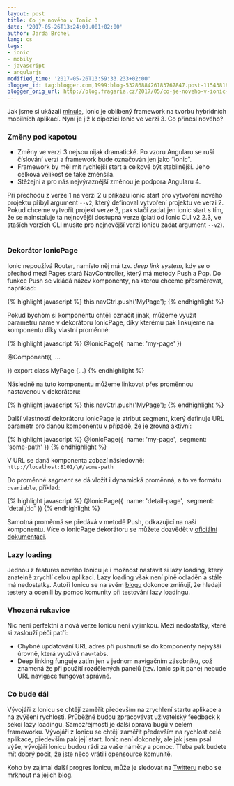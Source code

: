 ```yaml
---
layout: post
title: Co je nového v Ionic 3
date: '2017-05-26T13:24:00.001+02:00'
author: Jarda Brchel
lang: cs
tags:
- ionic
- mobily
- javascript
- angularjs
modified_time: '2017-05-26T13:59:33.233+02:00'
blogger_id: tag:blogger.com,1999:blog-5328688426183767847.post-1154381845397780530
blogger_orig_url: http://blog.fragaria.cz/2017/05/co-je-noveho-v-ionic-3_26.html
---
```


Jak jsme si ukázali
[minule](http://blog.fragaria.cz/2017/03/vytvorte-si-appku-v-angularu.html),
Ionic je oblíbený framework na tvorbu hybridních mobilních aplikací.
Nyní je již k dipozici Ionic ve verzi 3. Co přinesl nového?

### Změny pod kapotou

  - Změny ve verzi 3 nejsou nijak dramatické. Po vzoru Angularu se ruší
    číslování verzí a framework bude označován jen jako “Ionic”.
  - Framework by měl mít rychlejší start a celkově být stabilnější. Jeho
    celková velikost se také změnšila.
  - Stěžejní a pro nás nejvýraznější změnou je podpora Angularu 4.

Při přechodu z verze 1 na verzi 2 u příkazu ionic start pro vytvoření
nového projektu přibyl argument `--v2`, který definoval vytvoření projektu
ve verzi 2. Pokud chceme vytvořit projekt verze 3, pak stačí zadat jen
ionic start s tím, že se nainstaluje ta nejnovější dostupná verze (platí
od Ionic CLI v2.2.3, ve staších verzích CLI musíte pro nejnovější verzi
Ionicu zadat argument `--v2`).
 

### Dekorátor IonicPage

Ionic nepoužívá Router, namísto něj má tzv. *deep link system*, kdy se o
přechod mezi Pages stará NavController, který má metody Push a Pop.
Do funkce Push se vkládá název komponenty, na kterou chceme přesměrovat,
například:

{% highlight javascript %}
this.navCtrl.push('MyPage');
{% endhighlight %}

Pokud bychom si komponentu chtěli označit jinak, můžeme využít parametru
name v dekorátoru IonicPage, díky kterému pak linkujeme na komponentu
díky vlastní proměnné: 

{% highlight javascript %}
@IonicPage({
 name: 'my-page'
})

@Component({
 ...

})
export class MyPage {...}
{% endhighlight %}

Následně na tuto komponentu můžeme linkovat přes proměnnou nastavenou v
dekorátoru:

{% highlight javascript %}
this.navCtrl.push('MyPage');
{% endhighlight %}

Další vlastností dekorátoru IonicPage je atribut segment, který definuje
URL parametr pro danou komponentu v případě, že je zrovna aktivní:

{% highlight javascript %}
@IonicPage({
 name: 'my-page',
 segment: 'some-path'
})
{% endhighlight %}

V URL se daná komponenta zobazí následovně: `http://localhost:8101/\#/some-path`

Do proměnné *segment* se dá vložit i dynamická proměnná, a to ve formátu
`:variable`, příklad:

{% highlight javascript %}
@IonicPage({
 name: 'detail-page',
 segment: 'detail/:id'
})
{% endhighlight %}

Samotná proměnná se předává v metodě Push, odkazující na naší
komponentu. Více o IonicPage dekorátoru se můžete dozvědět v [oficiální
dokumentaci](http://ionicframework.com/docs/api/navigation/IonicPage/).

### Lazy loading

Jednou z features nového Ionicu je i možnost nastavit si lazy loading,
který znatelně zrychlí celou aplikaci. Lazy loading však není plně
odladěn a stále má nedostatky. Autoři Ionicu se na svém
[blogu](https://blog.ionic.io/ionic-3-0-has-arrived/) dokonce zmiňují,
že hledají testery a ocenili by pomoc komunity při testování lazy
loadingu.

### Vhozená rukavice

Nic není perfektní a nová verze Ionicu není vyjímkou. Mezi nedostatky,
které si zaslouží péči patří:

  - Chybné updatování URL adres při pushnutí se do komponenty nejvyšší
    úrovně, která využívá nav-tabs.
  - Deep linking funguje zatím jen v jednom navigačním zásobníku, což
    znamená že při použití rozdělených panelů (tzv. Ionic split pane)
    nebude URL navigace fungovat správně.

### Co bude dál

Vývojáři z Ionicu se chtějí zaměřit především na zrychlení startu
aplikace a na zvýšení rychlosti. Průběžně budou zpracovávat uživatelský
feedback k sekci lazy loadingu. Samozřejmostí je další oprava bugů v
celém frameworku.
Vývojáři z Ionicu se chtějí zaměřit především na rychlost celé aplikace,
především pak její start. Ionic není dokonalý, ale jak jsem psal výše,
vývojáři Ionicu budou rádi za vaše náměty a pomoc. Třeba pak budete mít
dobrý pocit, že jste něco vrátili opensource komunitě.

Koho by zajímal další progres Ionicu, může je sledovat na
[Twitteru](https://twitter.com/ionicframework) nebo se mrknout na jejich
[blog](https://blog.ionic.io/).
